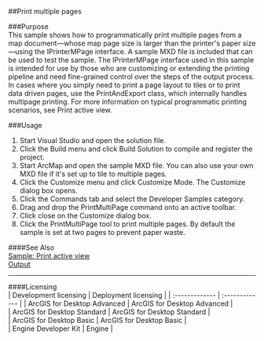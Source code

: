 ##Print multiple pages

###Purpose  
This sample shows how to programmatically print multiple pages from a map document—whose map page size is larger than the printer's paper size—using the IPrinterMPage interface. A sample MXD file is included that can be used to test the sample. The IPrinterMPage interface used in this sample is intended for use by those who are customizing or extending the printing pipeline and need fine-grained control over the steps of the output process. In cases where you simply need to print a page layout to tiles or to print data driven pages, use the PrintAndExport class, which internally handles multipage printing. For more information on typical programmatic printing scenarios, see Print active view.  


###Usage
1. Start Visual Studio and open the solution file.  
1. Click the Build menu and click Build Solution to compile and register the project.  
1. Start ArcMap and open the sample MXD file. You can also use your own MXD file if it's set up to tile to multiple pages.  
1. Click the Customize menu and click Customize Mode. The Customize dialog box opens.  
1. Click the Commands tab and select the Developer Samples category.  
1. Drag and drop the PrintMultiPage command onto an active toolbar.  
1. Click close on the Customize dialog box.  
1. Click the PrintMultiPage tool to print multiple pages. By default the sample is set at two pages to prevent paper waste.  







####See Also  
[Sample: Print active view](../../../Net/GraphicsPipeline/PrintActiveView)  
[Output](http://desktop.arcgis.com/search/?q=Output&p=0&language=en&product=arcobjects-sdk-dotnet&version=&n=15&collection=help)  


---------------------------------

####Licensing  
| Development licensing | Deployment licensing | 
| :------------- | :------------- | 
| ArcGIS for Desktop Advanced | ArcGIS for Desktop Advanced |  
| ArcGIS for Desktop Standard | ArcGIS for Desktop Standard |  
| ArcGIS for Desktop Basic | ArcGIS for Desktop Basic |  
| Engine Developer Kit | Engine |  


